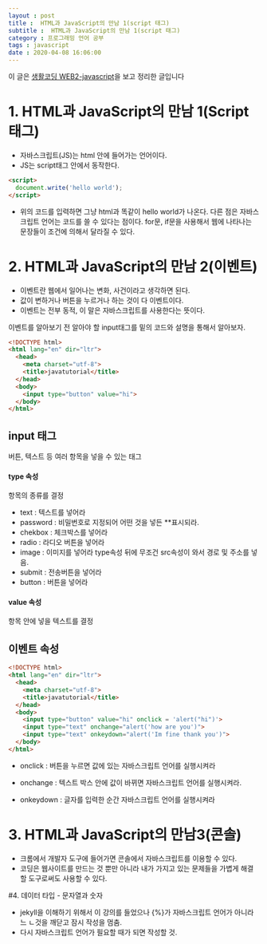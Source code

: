 ```yaml
---
layout : post
title :  HTML과 JavaScript의 만남 1(script 태그)
subtitle :  HTML과 JavaScript의 만남 1(script 태그)
category : 프로그래밍 언어 공부
tags : javascript
date : 2020-04-08 16:06:00
---
```


이 글은 [생활코딩 WEB2-javascript](https://opentutorials.org/course/3085)을 보고 정리한 글입니다


# 1. HTML과 JavaScript의 만남 1(Script 태그)

- 자바스크립트(JS)는 html 안에 들어가는 언어이다.  
- JS는 script태그 안에서 동작한다.

```html
<script>
  document.write('hello world');
</script>
```

- 위의 코드를 입력하면 그냥 html과 똑같이 hello world가 나온다. 다른 점은 자바스크립트 언어는 코드를 쓸 수 있다는 점이다. for문, if문을 사용해서 웹에 나타나는 문장들이 조건에 의해서 달라질 수 있다.

# 2. HTML과 JavaScript의 만남 2(이벤트)

- 이벤트란 웹에서 일어나는 변화, 사건이라고 생각하면 된다.  
- 값이 변하거나 버튼을 누르거나 하는 것이 다 이벤트이다.
- 이벤트는 전부 동적, 이 말은 자바스크립트를 사용한다는 뜻이다.    

이벤트를 알아보기 전 알아야 할 input태그를 밑의 코드와 설명을 통해서 알아보자.  


```html
<!DOCTYPE html>
<html lang="en" dir="ltr">
  <head>
    <meta charset="utf-8">
    <title>javatutorial</title>
  </head>
  <body>
    <input type="button" value="hi">
  </body>
</html>
```

## input 태그  
버튼, 텍스트 등 여러 항목을 넣을 수 있는 태그

#### type 속성
항목의 종류를 결정

- text : 텍스트를 넣어라  
- password : 비밀번호로 지정되어 어떤 것을 넣든 \*\*표시되라.  
- chekbox : 체크박스를 넣어라  
- radio : 라디오 버튼을 넣어라  
- image : 이미지를 넣어라 type속성 뒤에 무조건 src속성이 와서 경로 및 주소를 넣음.  
- submit : 전송버튼을 넣어라  
- button : 버튼을 넣어라  

#### value 속성  
항목 안에 넣을 텍스트를 결정  



## 이벤트 속성

```html
<!DOCTYPE html>
<html lang="en" dir="ltr">
  <head>
    <meta charset="utf-8">
    <title>javatutorial</title>
  </head>
  <body>
    <input type="button" value="hi" onclick = 'alert("hi")'>
    <input type="text" onchange="alert('how are you')">
    <input type="text" onkeydown="alert('Im fine thank you')">
  </body>
</html>
```

- onclick : 버튼을 누르면 값에 있는 자바스크립트 언어를 실행시켜라

- onchange : 텍스트 박스 안에 값이 바뀌면 자바스크립트 언어를 실행시켜라.

- onkeydown : 글자를 입력한 순간 자바스크립트 언어를 실행시켜라


# 3. HTML과 JavaScript의 만남3(콘솔)

- 크롬에서 개발자 도구에 들어가면 콘솔에서 자바스크립트를 이용할 수 있다.  
- 코딩은 웹사이트를 만드는 것 뿐만 아니라 내가 가지고 있는 문제들을 가볍게 해결할 도구로써도 사용할 수 있다.


#4. 데이터 타입 - 문자열과 숫자  



- jekyll을 이해하기 위해서 이 강의를 들었으나 {%}가 자바스크립트 언어가 아니라느 ㄴ것을 깨닫고 잠시 작성을 멈춤.   
- 다시 자바스크립트 언어가 필요할 때가 되면 작성할 것.
